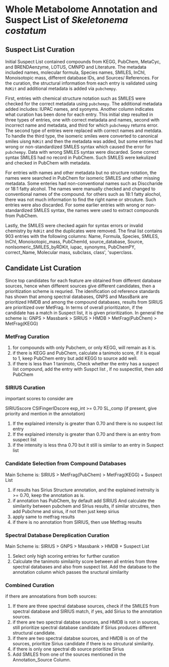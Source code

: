 # Whole Metabolome Annotation and Suspect List of _Skeletonema costatum_

## Suspect List Curation
Initial Suspect List contained compounds from KEGG, PubChem, MetaCyc, and BRENDAenzyme, LOTUS, CMNPD and Literature. The metadata included names, molecular formula, Species names, SMILES, InChI, Monoisotopic mass, different database IDs, and Sources/ References. For the curation, the structural information from each entry is validated using ```RdKit``` and additional metadata is added via ```pubchempy```. 

First, entries with chemical structure notation such as SMILES were checked for the correct metadata using ```pubchempy```. The additional metadata added includes: IUPAC names, and syonyms. Another column indicates what curation has been done for each entry. This initial step resulted in three types of entries, one with correct metadata and names, second with incorrect name and metadata, and third for which ```pubchempy``` returns error. The second type of entries were replaced with correct names and metdata. To handle the third type, the isomeric smiles were converted to canonical smiles uisng ```RdKit``` and then the metadata was added, but some entries had wrong or non-standardized SMILES syntax which caused the error for ```pubchempy```. Data with wrong SMILES syntax were discarded. Some correct syntax SMILES had no record in PubChem. Such SMILES were kekulized and checked in PubChem with metadata.

For entries with names and other metadata but no structure notation, the names were searched in PubChem for isomeric SMILES and other missing metadata. Some enteries had non-conventional names such as Disccharide or 18:1 fatty alcohol. The names were manually checked and changed to conventional names of the compound. for others such as 18:1 fatty alochol, there was not much information to find the right name or strcuture. Such entries were also discarded. For some earlier entries with wrong or non-standardized SMILES syntax, the names were used to extract compounds from PubChem.

Lastly, the SMILES were checked again for syntax errors or invalid chemistry by ```RdKit``` and the duplicates were removed. The final list contains 903 entries with the following columns: Name, Formula, Species, SMILES, InChI, Monoisotopic_mass, PubChemId, source_database, Source, nonIsomeric_SMILES_byRDKit, iupac, synonyms, PubChemPY, correct_Name, Molecular mass, subclass, class', 'superclass.

## Candidate List Curation
Since top candidates for each feature are obtained from different database sources, hence when different sources give different candidates, then a prioritization scheme is requried. The idenification od reference standards has shown that among spectral databases, GNPS and MassBank are prioritized HMDB and among the compound databases, results from SIRIUS are prioritized over MetFrag. In terms of overall prioritizaton, if the candidate has a match in Suspect list, it is given prioritization. In general the scheme is: GNPS > Massbank > SIRIUS > HMDB > MetFrag(PubChem) > MetFrag(KEGG)

### MetFrag Curation
1. for compounds with only Pubchem, or only KEGG, will remain as it is.
2. if there is KEGG and PubChem, calculate a tanimoto score, if it is equal to 1, keep PubChem entry but add KEGG to source add well.
3. if there is less than 1 tanimoto, Check whether the entry has a suspect list compound, add the entry with Suspct list , if no suspectlist, then add PubChem

### SIRIUS Curation
important scores to consider are

SIRIUSscore
CSIFingerIDscore
exp_int >= 0.70
SL_comp (if present, give priority and mention in the annotation)

1. If the explained intensity is greater than 0.70 and there is no suspect list entry
2. If the explained intensity is greater than 0.70 and there is an entry from suspect list
3. if the intensity is less thna 0.70 but it still is similar to an entry in Suspect list

### Candidate Selection from Compound Databases

Main Scheme is: SIRIUS > MetFrag(PubChem) > MetFrag(KEGG) + Suspect List

1. if results has Sirius Structure annotation, and the explained inetnsity is >= 0.70, keep the annotation as is.
2. if annotation has PubChem, by default add SIRIUS And calculate the similarity between pubchem and SIrius results, if similar strcutres, then add Pubchme and sirius, if not then just keep sirius
3. apply same to metfrag results
4. if there is no annotation from SIRIUS, then use Metfrag results


### Spectral Database Dereplication Curation

Main Scheme is: SIRIUS > GNPS > Massbank > HMDB + Suspect List

1. Select only high scoring entries for further curation
2. Calculate the tanimoto similairity score between all entries from three spectral databases and also from suspect list. Add the database to the annotation column which passes the sructural similarity

### Combined Curation
if there are annoatations from both sources:
1. If there are three spectral database sources, check if the SMILES from spectral database and SIRIUS match, if yes, add Sirius to the annotation sources.
2. if there are two spectral databse sources, and HMDB is not in sources, still prioritize spectral database candidate if Sirius produces different structural candidate.
3. if there are two spectral databse sources, and HMDB is on of the sources, prioritize Sirius candidate if there is no strcutural similarity.
4. if there is only one spectral db source prioritize Sirius
5. Add SMILES from one of the sources mentioned in the Annotation_Source Column.
